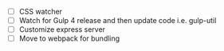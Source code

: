 - [ ] CSS watcher
- [ ] Watch for Gulp 4 release and then update code i.e. gulp-util
- [ ] Customize express server
- [ ] Move to webpack for bundling
